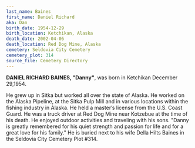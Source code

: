 ```yaml
---
last_name: Baines
first_name: Daniel Richard
aka: Dan
birth_date: 1954-12-29
birth_location: Ketchikan, Alaska
death_date: 2002-04-06
death_location: Red Dog Mine, Alaska
cemetery: Seldovia City Cemetery
cemetery_plot: 314
source_file: Cemetery Directory
---
```


**DANIEL RICHARD BAINES, "Danny"**, was born in Ketchikan December 29,1954. 

He grew up in Sitka but worked all over the state of Alaska.  He worked on the Alaska Pipeline, at the Sitka Pulp Mill and in various
locations within the fishing industry in Alaska. He held a master’s
license from the U.S. Coast Guard. He was a truck driver at Red Dog Mine
near Kotzebue at the time of his death. He enjoyed outdoor activities
and traveling with his sons. "Danny is greatly remembered for his quiet
strength and passion for life and for a great love for his family."  He is buried next to his wife Della Hilts Baines in the Seldovia City Cemetery Plot #314.
